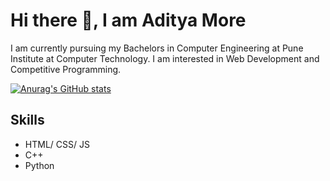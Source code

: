 # Hi there 👋, I am Aditya More

I am currently pursuing my Bachelors in Computer Engineering at Pune Institute at Computer Technology. I am interested in Web Development and Competitive Programming.

[![Anurag's GitHub stats](https://github-readme-stats.vercel.app/api?username=AdityaMore7000&show_icons=true&theme=gruvbox)](https://github.com/anuraghazra/github-readme-stats)


## Skills
* HTML/ CSS/ JS
* C++
* Python
<!--
**AdityaMore7000/AdityaMore7000** is a ✨ _special_ ✨ repository because its `README.md` (this file) appears on your GitHub profile.

Here are some ideas to get you started:

- 🔭 I’m currently working on ...
- 🌱 I’m currently learning ...
- 👯 I’m looking to collaborate on ...
- 🤔 I’m looking for help with ...
- 💬 Ask me about ...
- 📫 How to reach me: ...
- 😄 Pronouns: ...
- ⚡ Fun fact: ...
-->
